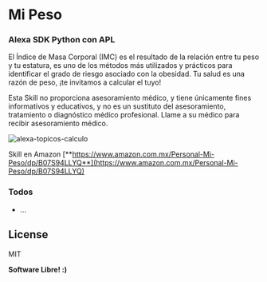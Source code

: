 # Mi Peso
### Alexa SDK Python con APL


El Índice de Masa Corporal (IMC) es el resultado de la relación entre tu peso y tu estatura, es uno de los métodos más utilizados y prácticos para identificar el grado de riesgo asociado con la obesidad. Tu salud es una razón de peso, ¡te invitamos a calcular el tuyo!

Esta Skill no proporciona asesoramiento médico, y tiene únicamente fines informativos y educativos, y no es un sustituto del asesoramiento, tratamiento o diagnóstico médico profesional. Llame a su médico para recibir asesoramiento médico.


![alexa-topicos-calculo](http://vakito.com/mti/assets/alexa-mi-peso.JPG)



Skill en Amazon
[**https://www.amazon.com.mx/Personal-Mi-Peso/dp/B07S94LLYQ**](https://www.amazon.com.mx/Personal-Mi-Peso/dp/B07S94LLYQ)


### Todos

 - ...

License
----

MIT



**Software Libre! :)**